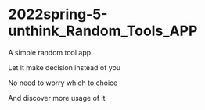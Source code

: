 # 2022spring-5-unthink_Random_Tools_APP
A simple random tool app

Let it make decision instead of you

No need to worry which to choice

And discover more usage of it
